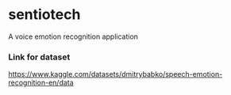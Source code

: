 # sentiotech
A voice emotion recognition application

### Link for dataset
https://www.kaggle.com/datasets/dmitrybabko/speech-emotion-recognition-en/data


